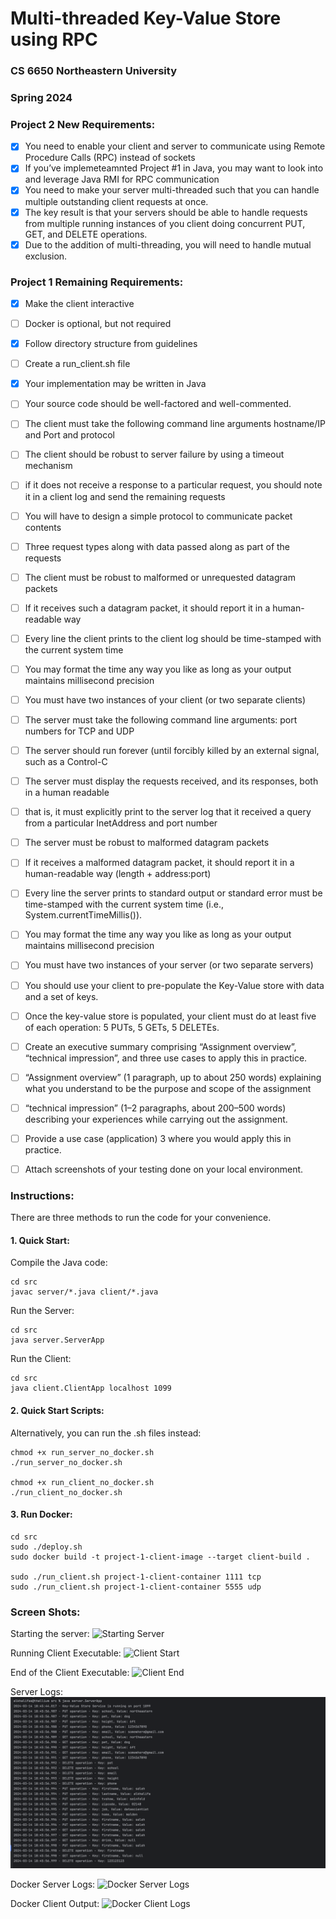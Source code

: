# Multi-threaded Key-Value Store using RPC
### CS 6650 Northeastern University
### Spring 2024

### Project 2 New Requirements:
- [x] You need to enable your client and server to communicate using Remote Procedure Calls (RPC) instead of sockets
- [x] If you’ve implemeteamnted Project #1 in Java, you may want to look into and leverage Java RMI for RPC communication
- [x] You need to make your server multi-threaded such that you can handle multiple outstanding client requests at once.
- [x] The key result is that your servers should be able to handle requests from multiple running instances of you client doing concurrent PUT, GET, and DELETE operations.
- [x] Due to the addition of multi-threading, you will need to handle mutual exclusion.

### Project 1 Remaining Requirements:
- [x] Make the client interactive
- [ ] Docker is optional, but not required
- [x] Follow directory structure from guidelines
- [ ] Create a run_client.sh file
- [x] Your implementation may be written in Java
- [ ] Your source code should be well-factored and well-commented.
- [ ] The client must take the following command line arguments hostname/IP and Port and protocol
- [ ] The client should be robust to server failure by using a timeout mechanism
- [ ] if it does not receive a response to a particular request, you should note it in a client log and send the remaining requests
- [ ] You will have to design a simple protocol to communicate packet contents
- [ ] Three request types along with data passed along as part of the requests
- [ ] The client must be robust to malformed or unrequested datagram packets
- [ ] If it receives such a datagram packet, it should report it in a human-readable way
- [ ] Every line the client prints to the client log should be time-stamped with the current system time
- [ ] You may format the time any way you like as long as your output maintains millisecond precision
- [ ] You must have two instances of your client (or two separate clients)
- [ ] The server must take the following command line arguments: port numbers for TCP and UDP
- [ ] The server should run forever (until forcibly killed by an external signal, such as a Control-C
- [ ] The server must display the requests received, and its responses, both in a human readable
- [ ] that is, it must explicitly print to the server log that it received a query from a particular InetAddress and port number
- [ ] The server must be robust to malformed datagram packets
- [ ] If it receives a malformed datagram packet, it should report it in a human-readable way (length + address:port)
- [ ] Every line the server prints to standard output or standard error must be time-stamped with the current system time (i.e., System.currentTimeMillis()).
- [ ] You may format the time any way you like as long as your output maintains millisecond precision
- [ ] You must have two instances of your server (or two separate servers)
- [ ] You should use your client to pre-populate the Key-Value store with data and a set of keys.
- [ ] Once the key-value store is populated, your client must do at least five of each operation: 5 PUTs, 5 GETs, 5 DELETEs.
- [ ] Create an executive summary comprising “Assignment overview”, “technical impression”, and three use cases to apply this in practice.
- [ ] “Assignment overview” (1 paragraph, up to about 250 words) explaining what you understand to be the purpose and scope of the assignment
- [ ] “technical impression” (1–2 paragraphs, about 200–500 words) describing your experiences while carrying out the assignment.
- [ ] Provide a use case (application) 3 where you would apply this in practice.
- [ ] Attach screenshots of your testing done on your local environment.


### Instructions:

There are three methods to run the code for your convenience.

#### 1. Quick Start:

Compile the Java code:

    cd src
    javac server/*.java client/*.java

Run the Server:

    cd src
    java server.ServerApp

Run the Client:

    cd src
    java client.ClientApp localhost 1099

#### 2. Quick Start Scripts:

Alternatively, you can run the .sh files instead:

    chmod +x run_server_no_docker.sh
    ./run_server_no_docker.sh

    chmod +x run_client_no_docker.sh
    ./run_client_no_docker.sh

#### 3. Run Docker:

    cd src
    sudo ./deploy.sh
    sudo docker build -t project-1-client-image --target client-build .

    sudo ./run_client.sh project-1-client-container 1111 tcp
    sudo ./run_client.sh project-1-client-container 5555 udp


### Screen Shots:

Starting the server:
![Starting Server](artifacts/server_start.png "server_start")

Running Client Executable:
![Client Start](artifacts/run_client_start.png "Client Start")

End of the Client Executable:
![Client End](artifacts/run_client_end.png "Client End")

Server Logs:
![Server Logs](artifacts/server_logs.png "Server Logs")

Docker Server Logs:
![Docker Server Logs](artifacts/docker_server.png "Docker Server Logs")

Docker Client Output:
![Docker Client Logs](artifacts/docker_client_output.png "Docker Client Logs")